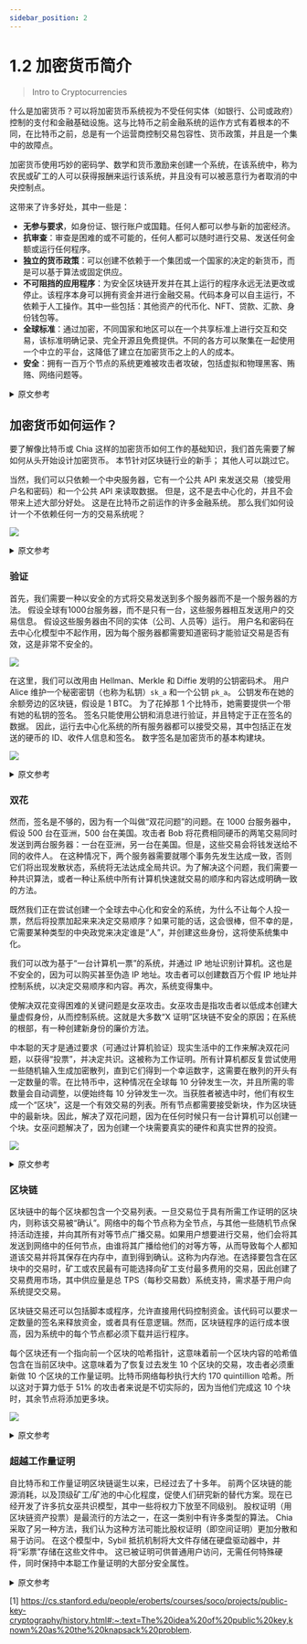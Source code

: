 ```yaml
---
sidebar_position: 2
---
```


# 1.2 加密货币简介

> Intro to Cryptocurrencies

什么是加密货币？可以将加密货币系统视为不受任何实体（如银行、公司或政府）控制的支付和金融基础设施。这与比特币之前金融系统的运作方式有着根本的不同，在比特币之前，总是有一个运营商控制交易包容性、货币政策，并且是一个集中的故障点。

加密货币使用巧妙的密码学、数学和货币激励来创建一个系统，在该系统中，称为农民或矿工的人可以获得报酬来运行该系统，并且没有可以被恶意行为者取消的中央控制点。

这带来了许多好处，其中一些是：
- **无参与要求**，如身份证、银行账户或国籍。任何人都可以参与新的加密经济。
- **抗审查**：审查是困难的或不可能的，任何人都可以随时进行交易、发送任何金额或运行任何程序。
- **独立的货币政策**：可以创建不依赖于一个集团或一个国家的决定的新货币，而是可以基于算法或固定供应。
- **不可阻挡的应用程序**：为安全区块链开发并在其上运行的程序永远无法更改或停止。该程序本身可以拥有资金并进行金融交易。代码本身可以自主运行，不依赖于人工操作。其中一些包括：其他资产的代币化、NFT、贷款、汇款、身份钱包等。
- **全球标准**：通过加密，不同国家和地区可以在一个共享标准上进行交互和交易，该标准明确记录、完全开源且免费提供。不同的各方可以聚集在一起使用一个中立的平台，这降低了建立在加密货币之上的人的成本。
- **安全**：拥有一百万个节点的系统更难被攻击者攻破，包括虚拟和物理黑客、贿赂、网络问题等。

<details>
<summary>原文参考</summary>

What is a cryptocurrency? A cryptocurrency system can be thought of as a payments and financial
infrastructure that is not controlled by any one entity, like a bank, company, or government. This is fundamentally
different to how financial systems worked before Bitcoin, where there was always an operator that had control of 
transaction inclusion, monetary policy, and was a centralized point of failure.

Cryptocurrencies use clever cryptography, mathematics, and monetary incentives to create a system where people called
farmers or miners get paid to run the system, and there is no central point of control that can be taken down by 
malicious actors.

This brings many benefits, some of which are:
- **No requirements to participate**, like ID, bank account, or nationality. Anyone can participate in the new 
 crypto economy.
- **Censorship resistance**: censorship is difficult or impossible, anyone is allowed to transact, and to send
any amount or run any program at any time.
- **Independent monetary policy**: new currencies can be created that do not depend on the decisions by one group or one 
 country, and instead can be based on algorithms or have fixed supply.
- **Unstoppable applications**: an program developed for and run on a secure blockchain can never be changed or stopped. The program
 itself can own funds and perform financial transactions. Code itself can run autonomously, without depending on
a human operator. Some of these include: tokenization of other assets, NFTs, loans, remittances, identity wallets, etc.
- **Global standards**: through crypto, different countries and regions can interact and transact on one shared
standard, that is clearly documented, fully open source, and available for free. Different parties can come together
 to use a neutral platform, which reduces costs for those who build on top of the cryptocurrency.
- **Security**: a system with a million nodes is much more difficult to take down by attackers, including virtual and physical
hacks, bribery, network issues, etc.

</details>

## 加密货币如何运作？

要了解像比特币或 Chia 这样的加密货币如何工作的基础知识，我们首先需要了解如何从头开始设计加密货币。 本节针对区块链行业的新手； 其他人可以跳过它。
 
当然，我们可以只依赖一个中央服务器，它有一个公共 API 来发送交易（接受用户名和密码）和一个公共 API 来读取数据。
但是，这不是去中心化的，并且不会带来上述大部分好处。 这是在比特币之前运作的许多金融系统。 那么我们如何设计一个不依赖任何一方的交易系统呢？

![](/img/crypto01.png)

<details>
<summary>原文参考</summary>

- ## How do cryptocurrencies work?

To understand the basics of how a cryptocurrency like Bitcoin or Chia works, we first need to look at how one would design a cryptocurrency
from scratch. This section is targeted toward those new to the blockchain industry; others can skip it.

Of course, we could just rely on a central server which has a public API to send transactions 
(which takes in a username and password) and a public API for reading data. 
However, this is not decentralized, and does not bring most of the benefits above. This is many financial systems worked
before Bitcoin. So how would we design a transaction system which does not depend on any one party?

![](/img/crypto01.png)

</details>

### 验证

首先，我们需要一种以安全的方式将交易发送到多个服务器而不是一个服务器的方法。 假设全球有1000台服务器，而不是只有一台，这些服务器相互发送用户的交易信息。
假设这些服务器由不同的实体（公司、人员等）运行。
用户名和密码在去中心化模型中不起作用，因为每个服务器都需要知道密码才能验证交易是否有效，这是非常不安全的。

![](/img/crypto02.png)

在这里，我们可以改用由 Hellman、Merkle 和 Diffie 发明的公钥密码术。 用户 Alice 维护一个秘密密钥（也称为私钥）`sk_a` 和一个公钥 `pk_a`。 公钥发布在她的余额旁边的区块链，假设是 1 BTC。 为了花掉那 1 个比特币，她需要提供一个带有她的私钥的签名。 签名只能使用公钥和消息进行验证，并且特定于正在签名的数据。 因此，运行去中心化系统的所有服务器都可以接受交易，其中包括正在发送的硬币的 ID、收件人信息和签名。 数字签名是加密货币的基本构建块。

![](/img/crypto03.png)

<details>
<summary>原文参考</summary>

- ### Authentication

First, we need a way to send transactions to many servers instead of one, in a secure way. Let's assume that there are 1000
servers across the world, instead of just one, and these servers send transaction information of users to each other. 
These servers are assumed to be run by different entities (companies, people, etc).
Username and passwords would not work in a decentralized model, because every server would need to know the password in order to verify that
 the transaction is valid, and this is extremely insecure. 

![](/img/crypto02.png)

Here we can use public key cryptography instead, invented by Hellman, Merkle, and Diffie. A user Alice
maintains a secret key (also called a private key) `sk_a`, and a public key `pk_a`. The public key is posted on the
blockchain next to her balance, let's say 1 BTC. In order to spend that 1 BTC, she needs to provide a signature
with her private key. The signature can be verified with the public key and message only, and is specific to the data that is being
signed. So, all the servers running the decentralized system can accept a transaction, which includes the ID of the
coin that is being sent, the recipient information, and the signature. Digital signatures are fundamental building blocks for cryptocurrencies. 

![](/img/crypto03.png)

</details>


### 双花

然而，签名是不够的，因为有一个叫做“双花问题”的问题。在 1000 台服务器中，假设 500 台在亚洲，500 台在美国。攻击者 Bob 将花费相同硬币的两笔交易同时发送到两台服务器：一台在亚洲，另一台在美国。但是，这些交易会将钱发送给不同的收件人。
在这种情况下，两个服务器需要就哪个事务先发生达成一致，否则它们将出现发散状态，系统将无法达成全局共识。为了解决这个问题，我们需要一种共识算法，或者一种让系统中所有计算机快速就交易的顺序和内容达成明确一致的方法。

既然我们正在尝试创建一个全球去中心化和安全的系统，为什么不让每个人投一票，然后将投票加起来来决定交易顺序？如果可能的话，这会很棒，但不幸的是，它需要某种类型的中央政党来决定谁是“人”，并创建这些身份，这将使系统集中化。

我们可以改为基于“一台计算机一票”的系统，并通过 IP 地址识别计算机。这也是不安全的，因为可以购买甚至伪造 IP 地址。攻击者可以创建数百万个假 IP 地址并控制系统，以决定交易顺序和内容。再次，系统变得集中。

使解决双花变得困难的关键问题是女巫攻击。女巫攻击是指攻击者以低成本创建大量虚假身份，从而控制系统。这就是大多数“X 证明”区块链不安全的原因；在系统的根部，有一种创建新身份的廉价方法。

中本聪的天才是通过要求（可通过计算机验证）现实生活中的工作来解决双花问题，以获得“投票”，并决定共识。这被称为工作证明。所有计算机都反复尝试使用一些随机输入生成加密散列，直到它们得到一个幸运数字，这需要在散列的开头有一定数量的零。在比特币中，这种情况在全球每 10 分钟发生一次，并且所需的零数量会自动调整，以便始终每 10 分钟发生一次。当获胜者被选中时，他们有权生成一个“区块”，这是一个有效交易的列表。所有节点都需要接受新块，作为区块链中的最新块。因此，解决了双花问题，因为在任何时候只有一台计算机可以创建一个块。女巫问题解决了，因为创建一个块需要真实的硬件和真实世界的投资。

![](/img/crypto04.png)

<details>
<summary>原文参考</summary>

- ### Double Spending

However, signatures are not enough, because of an issue called the "double spend problem". Of the 1000 servers, let's say 
500 are in Asia and 500 are in America. An attacker, Bob, sends two transactions that spend the same coin, to two servers,
at the same time: one in Asia and one in America. However, those transactions send the money to different recipients. 
In this case, the two servers need to come to agreement on which transaction came first, otherwise they will have
diverging state, and the system will not have global consensus. To solve this issue, we need a consensus algorithm, or a way for
all computers in the system to quickly come to unambiguous agreement on the ordering and content of transactions.

Since we are trying to create a globally decentralized and secure system, why not allow each person one vote, and add up
votes for deciding transaction ordering? This would be great if it was possible, but it unfortunately requires some type
of central party deciding who is a "person", and creating these identities, which would make the system centralized.

We could instead base the system on "one computer one vote", and identify computers by their IP addresses. This is also
insecure, since IP addresses can be bought, and even faked. An attacker could create millions of fake IP addresses and
take control of the system, to decide transaction ordering and content. Again, the system becomes centralized.

The key issue that makes solving double spend difficult, is the Sybil Attack. A sybil attack is when an attacker
creates a large amount of fake identities at a low cost, and therefore takes control of the system. This is why most
"Proof of X" blockchains are not secure; at the root of the system, there is a cheap way to create new identities.

The genius of Satoshi Nakamoto was to solve the double spend issue by requiring (verifiable by a computer) real life work in order to obtain "votes",
and to decide consensus.  This is known as proof of work. All computers try over and over to generate cryptographic hashes
with some random input, until they get a lucky number, which requires a certain number of zeroes at the beginning of the
hash. This happens once every 10 minutes globally in Bitcoin, and the number of zeroes required is automatically
adjusted so that it's always once per 10 minutes. When the winner is chosen, they get the right to generate a "block",
which is a list of valid transactions. All nodes are required to accept the new block, as the most recent block
in the blockchain. Therefore, the double spend problem is solved, because only one computer can 
create a block at any one time. The sybil problem is solved, because creating a block requires real hardware and 
real world investment.

![](/img/crypto04.png)

</details>


### 区块链

区块链中的每个区块都包含一个交易列表。一旦交易位于具有所需工作证明的区块内，则称该交易被“确认”。网络中的每个节点称为全节点，与其他一些随机节点保持活动连接，并向其所有对等节点广播交易。如果用户想要进行交易，他们会将其发送到网络中的任何节点，由谁将其广播给他们的对等方等，从而导致每个人都知道该交易并将其保存在内存中，直到得到确认。这称为内存池。在选择要包含在区块中的交易时，矿工或农民最有可能选择向矿工支付最多费用的交易，因此创建了交易费用市场，其中供应量是总 TPS（每秒交易数）系统支持，需求基于用户向系统提交交易。

区块链交易还可以包括脚本或程序，允许直接用代码控制资金。该代码可以要求一定数量的签名来释放资金，或者具有任意逻辑。然而，区块链程序的运行成本很高，因为系统中的每个节点都必须下载并运行程序。

每个区块还有一个指向前一个区块的哈希指针，这意味着前一个区块内容的哈希值包含在当前区块中。这意味着为了恢复过去发生 10 个区块的交易，攻击者必须重新做 10 个区块的工作量证明。比特币网络每秒执行大约 170 quintillion 哈希。所以这对于算力低于 51% 的攻击者来说是不切实际的，因为当他们完成这 10 个块时，其余节点将添加更多块。

![](/img/crypto05.png)

<details>
<summary>原文参考</summary>

- ### Blockchain

Each block in the blockchain contains a list of transactions. A transaction is said to be "confirmed" once it is inside 
a block which has the required proof of work. Each node in the network, called a full node, maintains active connections
with a few other random nodes, and broadcasts transactions to all of its peers. If a user wants to make a transaction,
they send it to any node in the network, who broadcasts it to their peers, etc, leading to everyone knowing the 
transaction and saving it in memory, until it is confirmed. This is called the mempool. When choosing which transactions
to include in a block, a miner or farmer will most likely choose the ones that pay the most fee to the miner, and therefore
a transaction fee market is created, where the supply is the total TPS (transactions per second) that the system supports,
and the demand is based on users submitting transactions to the system.

Blockchain transactions can also include scripts or programs, which allow controlling funds directly with code.
This code can require a certain number of signatures to release the funds, or have any arbitrary logic. However,
blockchain programs are expensive to run, since every node in the system must download and run the program.

Each block also has a hash pointer to the previous block, which means the hash of the contents of the previous block,
are included in the current block. This means that in order to revert a transaction that happened 10 blocks in the past,
an attacker would have to re-do the proof of work for 10 blocks. The Bitcoin network performs around 170 quintillion 
hashes per second. so this is not practical for attackers with less than 51% of the hashpower, since by the time they
finish those 10 blocks, the rest of the nodes will have added more blocks.

![](/img/crypto05.png)

</details>

### 超越工作量证明

自比特币和工作量证明区块链诞生以来，已经过去了十多年。 前两个区块链的能源消耗，以及顶级矿工/矿池的中心化程度，促使人们研究新的替代方案。现在已经开发了许多抗女巫共识模型，其中一些将权力下放至不同级别。
股权证明（用区块链资产投票）是最流行的方法之一，在这一类别中有许多类型的算法。 Chia 采取了另一种方法，我们认为这种方法可能比股权证明（即空间证明）更加分散和易于访问。 在这个模型中，Sybil 抵抗机制将大文件存储在硬盘驱动器中，并将“彩票”存储在这些文件中。 这已被证明可供普通用户访问，无需任何特殊硬件，同时保持中本聪工作量证明的大部分安全属性。

<details>
<summary>原文参考</summary>

- ### Beyond Proof of Work

Over a decade has passed since the creation of Bitcoin and Proof of Work blockchains. The energy expenditure of the top
two blockchains, and the degree of centralization of the top miners/pools have caused people to research new alternatives.
Many sybil-resistant consensus models have now been developed, some which compromise decentralization to different levels.
Proof of Stake (voting with blockchain assets) is one of the most popular approaches, 
and within this category there are many types of algorithms. 
Chia takes an alternate approach, which we think is likely to be more decentralized and accessible than Proof of Stake,
which is Proof of Space. In this model, the Sybil resistant mechanism is storing large files in hard drives, and storing
the "lottery tickets" within those files. This has been shown to be accessible to normal users without any special hardware,
while maintaining most of the security properties of Nakamoto's Proof of Work.

</details>

[1] https://cs.stanford.edu/people/eroberts/courses/soco/projects/public-key-cryptography/history.html#:~:text=The%20idea%20of%20public%20key,known%20as%20the%20knapsack%20problem.
